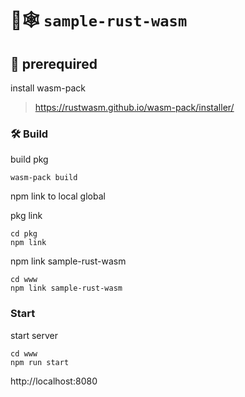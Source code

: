 # 🦀🕸️ `sample-rust-wasm`

## 🚴 prerequired

install wasm-pack

> https://rustwasm.github.io/wasm-pack/installer/

### 🛠️ Build

build pkg

```
wasm-pack build
```

npm link to local global

pkg link

```
cd pkg
npm link
```

npm link sample-rust-wasm

```
cd www
npm link sample-rust-wasm
```

### Start

start server

```
cd www
npm run start
```

http://localhost:8080

